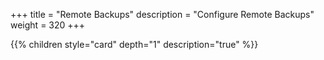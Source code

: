 +++
title = "Remote Backups"
description = "Configure Remote Backups"
weight = 320
+++

{{% children style="card" depth="1" description="true" %}}